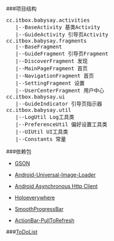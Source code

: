
###项目结构

<pre>
cc.itbox.babysay.activities 
   |--BaseActivity 基类Activity
   |--GuideActivity 引导页Activity
cc.itbox.babysay.fragments
   |--BaseFragment
   |--GuideFragment 引导页Fragment
   |--DiscoverFragment 发现
   |--MainPageFragment 首页
   |--NavigationFragment 首页
   |--SettingFragment 设置
   |--UserCenterFragment 用户中心
cc.itbox.babysay.ui
   |--GuideIndicator 引导页指示器
cc.itbox.babysay.util
   |--LogUtil Log工具类
   |--PreferenceUtil 偏好设置工具类
   |--UIUtil UI工具类
   |--Constants 常量
</pre>

###依赖包

* [GSON](https://code.google.com/p/google-gson/)

* [Android-Universal-Image-Loader](https://github.com/nostra13/Android-Universal-Image-Loader)

* [Android Asynchronous Http Client](http://loopj.com/android-async-http/)

* [Holoeverywhere](https://github.com/Prototik/HoloEverywhere)

* [SmoothProgressBar](https://github.com/castorflex/SmoothProgressBar)

* [ActionBar-PullToRefresh](https://github.com/chrisbanes/ActionBar-PullToRefresh)


###[ToDoList](https://github.com/ITBox/BabySay/blob/master/doc/ToDoList.md)
